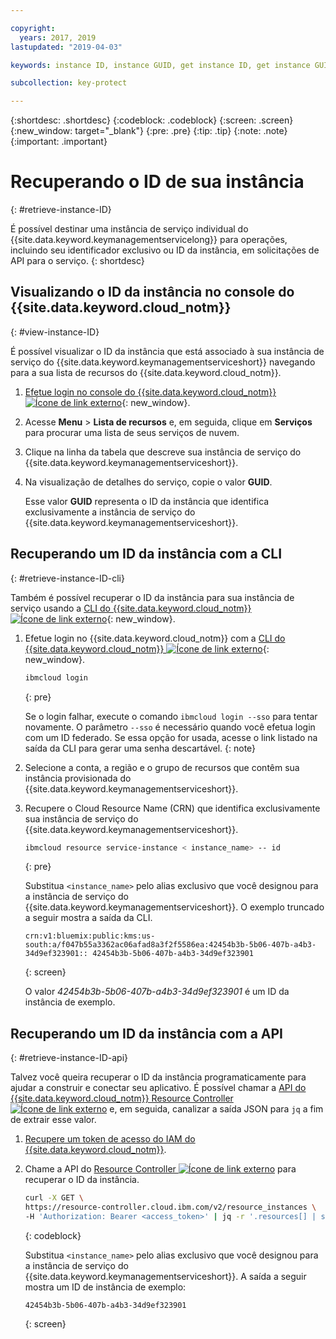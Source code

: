 ```yaml
---

copyright:
  years: 2017, 2019
lastupdated: "2019-04-03"

keywords: instance ID, instance GUID, get instance ID, get instance GUID, instance ID API, instance ID CLI

subcollection: key-protect

---
```


{:shortdesc: .shortdesc}
{:codeblock: .codeblock}
{:screen: .screen}
{:new_window: target="_blank"}
{:pre: .pre}
{:tip: .tip}
{:note: .note}
{:important: .important}

# Recuperando o ID de sua instância
{: #retrieve-instance-ID}

É possível destinar uma instância de serviço individual do {{site.data.keyword.keymanagementservicelong}} para operações, incluindo seu identificador exclusivo ou ID da instância, em solicitações de API para o serviço.
{: shortdesc}

## Visualizando o ID da instância no console do {{site.data.keyword.cloud_notm}}
{: #view-instance-ID}

É possível visualizar o ID da instância que está associado à sua instância de serviço do {{site.data.keyword.keymanagementserviceshort}} navegando para a sua lista de recursos do {{site.data.keyword.cloud_notm}}.

1. [Efetue login no console do {{site.data.keyword.cloud_notm}} ![Ícone de link externo](../../icons/launch-glyph.svg "Ícone de link externo")](https://{DomainName}){: new_window}.
2. Acesse **Menu** &gt; **Lista de recursos** e, em seguida, clique em **Serviços** para procurar uma lista de seus serviços de nuvem.
3. Clique na linha da tabela que descreve sua instância de serviço do {{site.data.keyword.keymanagementserviceshort}}.
4. Na visualização de detalhes do serviço, copie o valor **GUID**.

    Esse valor **GUID** representa o ID da instância que identifica exclusivamente a instância de serviço do {{site.data.keyword.keymanagementserviceshort}}.

## Recuperando um ID da instância com a CLI
{: #retrieve-instance-ID-cli}

Também é possível recuperar o ID da instância para sua instância de serviço usando a [CLI do {{site.data.keyword.cloud_notm}} ![Ícone de link externo](../../icons/launch-glyph.svg "Ícone de link externo")](/docs/cli?topic=cloud-cli-ibmcloud-cli){: new_window}.

1. Efetue login no {{site.data.keyword.cloud_notm}} com a [CLI do {{site.data.keyword.cloud_notm}} ![Ícone de link externo](../../icons/launch-glyph.svg "Ícone de link externo")](/docs/cli?topic=cloud-cli-ibmcloud-cli){: new_window}.

    ```sh
    ibmcloud login 
    ```
    {: pre}

    Se o login falhar, execute o comando `ibmcloud login --sso` para tentar novamente. O parâmetro `--sso` é necessário quando você efetua login com um ID federado. Se essa opção for usada, acesse o link listado na saída da CLI para gerar uma senha descartável.
    {: note}

2. Selecione a conta, a região e o grupo de recursos que contêm sua instância provisionada do {{site.data.keyword.keymanagementserviceshort}}.

3. Recupere o Cloud Resource Name (CRN) que identifica exclusivamente sua instância de serviço do {{site.data.keyword.keymanagementserviceshort}}. 

    ```sh
    ibmcloud resource service-instance < instance_name> -- id
    ```
    {: pre}

    Substitua `<instance_name>` pelo alias exclusivo que você designou para a instância de serviço do {{site.data.keyword.keymanagementserviceshort}}. O exemplo truncado a seguir mostra a saída da CLI.

    ```
    crn:v1:bluemix:public:kms:us-south:a/f047b55a3362ac06afad8a3f2f5586ea:42454b3b-5b06-407b-a4b3-34d9ef323901:: 42454b3b-5b06-407b-a4b3-34d9ef323901
    ```
    {: screen}

    O valor _42454b3b-5b06-407b-a4b3-34d9ef323901_ é um ID da instância de exemplo.


## Recuperando um ID da instância com a API
{: #retrieve-instance-ID-api}

Talvez você queira recuperar o ID da instância programaticamente para ajudar a construir e conectar seu aplicativo. É possível chamar a [API do {{site.data.keyword.cloud_notm}} Resource Controller ![Ícone de link externo](../../icons/launch-glyph.svg "Ícone de link externo")](https://{DomainName}/apidocs/resource-controller) e, em seguida, canalizar a saída JSON para `jq` a fim de extrair esse valor.

1. [Recupere um token de acesso do IAM do {{site.data.keyword.cloud_notm}}](/docs/services/key-protect?topic=key-protect-retrieve-access-token).
2. Chame a API do [Resource Controller ![Ícone de link externo](../../icons/launch-glyph.svg "Ícone de link externo")](https://{DomainName}/apidocs/resource-controller) para recuperar o ID da instância.

    ```sh
    curl -X GET \
    https://resource-controller.cloud.ibm.com/v2/resource_instances \
    -H 'Authorization: Bearer <access_token>' | jq -r '.resources[] | select(.name | contains("<instance_name>")) | .guid'
    ```
    {: codeblock}

    Substitua `<instance_name>` pelo alias exclusivo que você designou para a instância de serviço do {{site.data.keyword.keymanagementserviceshort}}. A saída a seguir mostra um ID de instância de exemplo:

    ```
    42454b3b-5b06-407b-a4b3-34d9ef323901
    ```
    {: screen}
